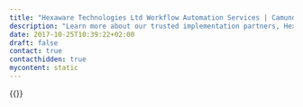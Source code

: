 ```yaml
---
title: "Hexaware Technologies Ltd Workflow Automation Services | Camunda BPM"
description: "Learn more about our trusted implementation partners, Hexaware Technologies Ltd. Camunda is the leader for workflow automation & business process management. Get your 30 day trial today. "
date: 2017-10-25T10:39:22+02:00
draft: false
contact: true
contacthidden: true
mycontent: static
---
```

{{<partner-single
company="Hexaware Technologies Ltd"
type="si"
website="http://www.hexaware.com"
countrycode="IN"
city="Mumbai"
description="<p>Functional consulting, process consulting, software engineering, Application services, Process automation, legacy modernisation and data migration</p>"
siregion="apac,dach,emea,na"
level="basic"
logo="//images.ctfassets.net/vpidbgnakfvf/5nCXmrhBf26immoGYeAeEE/e53c5c246f0ed15f08a42b2324f7ef36/hexaware.png">}}
